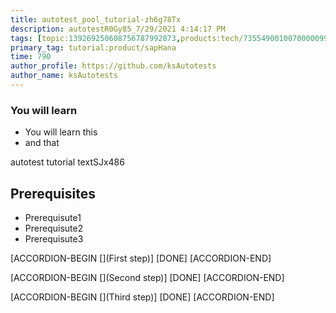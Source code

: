```yaml
---
title: autotest_pool_tutorial-zh6g78Tx
description: autotestR0Gy85_7/29/2021 4:14:17 PM
tags: [topic:139269250608756787992873,products:tech/73554900100700000996,tutorial:experience/advanced]
primary_tag: tutorial:product/sapHana
time: 790
author_profile: https://github.com/ksAutotests
author_name: ksAutotests
---
```

### You will learn
- You will learn this
- and that

autotest tutorial textSJx486

## Prerequisites
- Prerequisute1
- Prerequisute2
- Prerequisute3

[ACCORDION-BEGIN [](First step)]
[DONE]
[ACCORDION-END]

[ACCORDION-BEGIN [](Second step)]
[DONE]
[ACCORDION-END]

[ACCORDION-BEGIN [](Third step)]
[DONE]
[ACCORDION-END]

